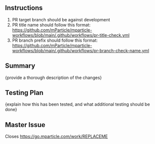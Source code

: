 ## Instructions
1. PR target branch should be against development
2. PR title name should follow this format: https://github.com/mParticle/mparticle-workflows/blob/main/.github/workflows/pr-title-check.yml
3. PR branch prefix should follow this format: https://github.com/mParticle/mparticle-workflows/blob/main/.github/workflows/pr-branch-check-name.yml

## Summary
{provide a thorough description of the changes}

## Testing Plan
{explain how this has been tested, and what additional testing should be done}

## Master Issue
Closes https://go.mparticle.com/work/REPLACEME
